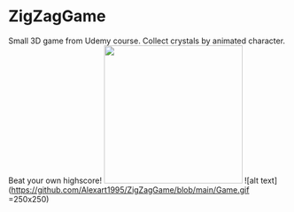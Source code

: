 # ZigZagGame
Small 3D game from Udemy course.
Collect crystals by animated character.
Beat your own highscore!
<img src="/images/output/video1.gif" width="250" height="250"/>
![alt text](https://github.com/Alexart1995/ZigZagGame/blob/main/Game.gif =250x250)
